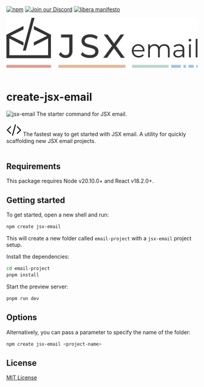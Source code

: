 [npm]: https://img.shields.io/npm/v/create-jsx-email
[npm-url]: https://www.npmjs.com/package/create-jsx-email

[![npm][npm]][npm-url]
[![Join our Discord](https://img.shields.io/badge/join_our-Discord-5a64ea)](https://discord.gg/FywZN57mTg)
[![libera manifesto](https://img.shields.io/badge/libera-manifesto-lightgrey.svg)](https://liberamanifesto.com)

<div align="center">
	<img src="https://raw.githubusercontent.com/shellscape/jsx-email/main/assets/npm-header.svg" alt="JSX email"><br/><br/>
</div>

# create-jsx-email

![jsx-email](../../assets/brackets.svg) The starter command for JSX email.

<div>
  <img src="https://raw.githubusercontent.com/shellscape/jsx-email/main/assets/brackets.svg" alt="JSX email" valign="sub">
  The fastest way to get started with JSX email. A utility for quickly scaffolding new JSX email projects.
<div><br>

## Requirements

This package requires Node v20.10.0+ and React v18.2.0+.

## Getting started

To get started, open a new shell and run:

```sh
npm create jsx-email
```

This will create a new folder called `email-project` with a `jsx-email` project setup.

Install the dependencies:

```sh
cd email-project
pnpm install
```

Start the preview server:

```sh
pnpm run dev
```

## Options

Alternatively, you can pass a parameter to specify the name of the folder:

```sh
npm create jsx-email <project-name>
```

## License

[MIT License](./LICENSE.md)
